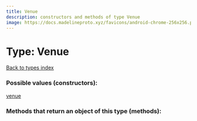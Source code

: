 ```yaml
---
title: Venue
description: constructors and methods of type Venue
image: https://docs.madelineproto.xyz/favicons/android-chrome-256x256.png
---
```

# Type: Venue  
[Back to types index](index.md)



### Possible values (constructors):

[venue](../constructors/venue.md)  



### Methods that return an object of this type (methods):



